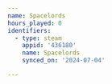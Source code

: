 ```yaml
---
name: Spacelords
hours_played: 0
identifiers:
  - type: steam
    appid: '436180'
    name: Spacelords
    synced_on: '2024-07-04'

---
```


